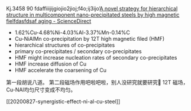 Kj.3458 90
    fdaffiiijijgiojio2jioj;f4o;ij3ijo’[A novel strategy for hierarchical structure in multicomponent nano-precipitated steels by high magnetic fielfdasfdsaf aging - ScienceDirect](https://www.sciencedirect.com/science/article/pii/S1359646220306345?dgcid=rss_sd_all)

- 1.62%Cu-4.68%Ni-4.03%Al-3.37%Mn-0.14%C 
- Cu-NiAlMn co-precipitation by 12T high magnetic filed (HMF)
- hierarchical structures of co-precipitates
- primary co-precipitates / secondary co-precipitates
- HMF might increase nucleation rates of secondary co-precipitates
- HMF increase diffusion of Cu 
- HMF accelerate the coarsening of Cu

第一段胡说八道。
第二段磁场作用吧啦吧啦，别人没研究就要研究🤔
12T 磁场，Cu-NAl均匀尺寸变成不均匀。

[[20200827-synergistic-effect-ni-al-cu-steel]]